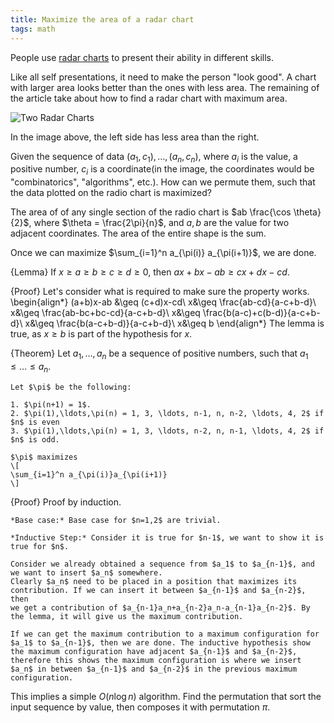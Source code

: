```yaml
---
title: Maximize the area of a radar chart
tags: math
---
```


People use [radar charts](http://en.wikipedia.org/wiki/Radar_chart) to present their ability in different skills. 

Like all self presentations, it need to make the person "look good". A chart with larger area looks better than the ones with less area. The remaining of the article take about how to find a radar chart with maximum area.

![Two Radar Charts](/files/radarchart.png)

In the image above, the left side has less area than the right. 

Given the sequence of data $(a_1,c_1),\ldots,(a_n,c_n)$, where $a_i$ is the value, a positive number, $c_i$ is a coordinate(in the image, the coordinates would be "combinatorics", "algorithms", etc.). How can we permute them, such that the data plotted on the radio chart is maximized? 

The area of of any single section of the radio chart is $ab \frac{\cos \theta}{2}$, where $\theta = \frac{2\pi}{n}$, and $a,b$ are the value for two adjacent coordinates. The area of the entire shape is the sum.

Once we can maximize $\sum_{i=1}^n a_{\pi(i)} a_{\pi(i+1)}$, we are done.

{Lemma}
    If $x\geq a\geq b \geq c \geq d\geq 0$, then $ax+bx - ab \geq cx+dx-cd$.

{Proof}
    Let's consider what is required to make sure the property works.
    \begin{align*}
    (a+b)x-ab &\geq  (c+d)x-cd\\
    x&\geq \frac{ab-cd}{a-c+b-d}\\
    x&\geq \frac{ab-bc+bc-cd}{a-c+b-d}\\
    x&\geq \frac{b(a-c)+c(b-d)}{a-c+b-d}\\
    x&\geq \frac{b(a-c+b-d)}{a-c+b-d}\\
    x&\geq b
    \end{align*}
    The lemma is true, as $x\geq b$ is part of the hypothesis for $x$.

{Theorem}
    Let $a_1,\ldots,a_n$ be a sequence of positive numbers, such that $a_1 \leq \ldots \leq a_n$. 
    
    Let $\pi$ be the following:

    1. $\pi(n+1) = 1$.
    2. $\pi(1),\ldots,\pi(n) = 1, 3, \ldots, n-1, n, n-2, \ldots, 4, 2$ if $n$ is even
    3. $\pi(1),\ldots,\pi(n) = 1, 3, \ldots, n-2, n, n-1, \ldots, 4, 2$ if $n$ is odd.
    
    $\pi$ maximizes
    \[
    \sum_{i=1}^n a_{\pi(i)}a_{\pi(i+1)}
    \]

{Proof}
    Proof by induction.
    
    *Base case:* Base case for $n=1,2$ are trivial.
    
    *Inductive Step:* Consider it is true for $n-1$, we want to show it is true for $n$.
    
    Consider we already obtained a sequence from $a_1$ to $a_{n-1}$, and we want to insert $a_n$ somewhere. 
    Clearly $a_n$ need to be placed in a position that maximizes its contribution. If we can insert it between $a_{n-1}$ and $a_{n-2}$, then
    we get a contribution of $a_{n-1}a_n+a_{n-2}a_n-a_{n-1}a_{n-2}$. By the lemma, it will give us the maximum contribution.
    
    If we can get the maximum contribution to a maximum configuration for $a_1$ to $a_{n-1}$, then we are done. The inductive hypothesis show the maximum configuration have adjacent $a_{n-1}$ and $a_{n-2}$, therefore this shows the maximum configuration is where we insert $a_n$ in between $a_{n-1}$ and $a_{n-2}$ in the previous maximum configuration.

This implies a simple $O(n \log n)$ algorithm. Find the permutation that sort the input sequence by value, then composes it with permutation $\pi$.